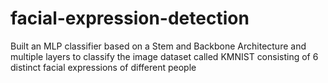 # facial-expression-detection
Built an MLP classifier based on a Stem and Backbone Architecture and multiple layers to classify the image dataset called KMNIST consisting of 6 distinct facial expressions of different people
